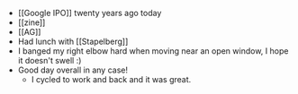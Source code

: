 - [[Google IPO]] twenty years ago today
- [[zine]]
- [[AG]]
- Had lunch with [[Stapelberg]]
- I banged my right elbow hard when moving near an open window, I hope it doesn't swell :)
- Good day overall in any case!
    - I cycled to work and back and it was great.
